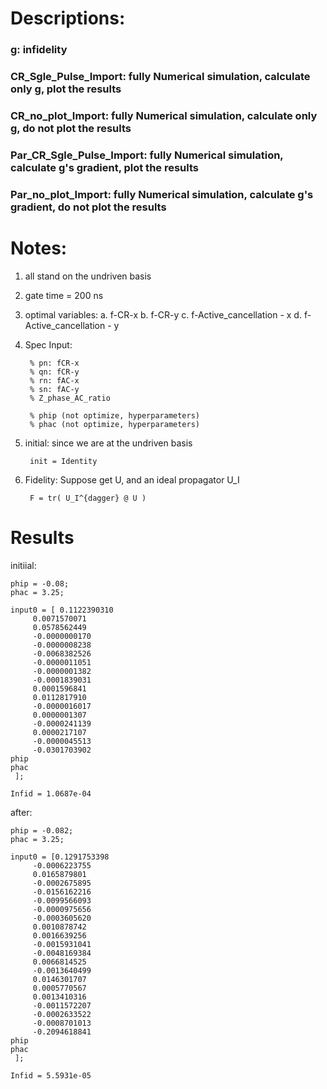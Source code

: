 # Descriptions:

### g: infidelity

### CR_Sgle_Pulse_Import: fully Numerical simulation, calculate only g, plot the results

### CR_no_plot_Import: fully Numerical simulation, calculate only g, do not plot the results

### Par_CR_Sgle_Pulse_Import: fully Numerical simulation, calculate  g's gradient, plot the results

### Par_no_plot_Import: fully Numerical simulation, calculate  g's gradient, do not plot the results

# Notes:
1. all stand on the undriven basis
2. gate time = 200 ns
3. optimal variables: 
a. f-CR-x
b. f-CR-y
c. f-Active_cancellation - x
d. f-Active_cancellation - y

4. Spec
Input:

        % pn: fCR-x
        % qn: fCR-y
        % rn: fAC-x
        % sn: fAC-y
        % Z_phase_AC_ratio

        % phip (not optimize, hyperparameters)
        % phac (not optimize, hyperparameters)

5. initial:
    since we are at the undriven basis
    
        init = Identity
    
6. Fidelity:
    Suppose get U, and an ideal propagator U_I
    
        F = tr( U_I^{dagger} @ U )


# Results

initiial:

    phip = -0.08;
    phac = 3.25;

    input0 = [ 0.1122390310
         0.0071570071
         0.0578562449
         -0.0000000170
         -0.0000008238
         -0.0068382526
         -0.0000011051
         -0.0000001382
         -0.0001839031
         0.0001596841
         0.0112817910
         -0.0000016017
         0.0000001307
         -0.0000241139
         0.0000217107
         -0.0000045513
         -0.0301703902
    phip
    phac
     ];

    Infid = 1.0687e-04

after:

    phip = -0.082;
    phac = 3.25;

    input0 = [0.1291753398
         -0.0006223755
         0.0165879801
         -0.0002675895
         -0.0156162216
         -0.0099566093
         -0.0000975656
         -0.0003605620
         0.0010878742
         0.0016639256
         -0.0015931041
         -0.0048169384
         0.0066814525
         -0.0013640499
         0.0146301707
         0.0005770567
         0.0013410316
         -0.0011572207
         -0.0002633522
         -0.0008701013
         -0.2094618841
    phip
    phac
     ];

    Infid = 5.5931e-05
